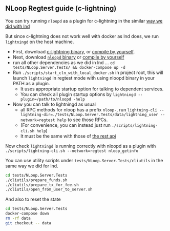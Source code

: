 ## NLoop Regtest guide (c-lightning)

You can try running `nloopd` as a plugin for c-lightning in the
similar [way we did with lnd](./lnd_regtest.md)

But since c-lightning does not work well with docker as lnd does, we run
`lightningd` on the host machine.

* First, download [c-lightning binary](https://github.com/ElementsProject/lightning/releases), or [compile by yourself](https://github.com/ElementsProject/lightning/blob/master/doc/INSTALL.md).
* Next, download [`nloopd` binary](https://github.com/bitbankinc/NLoop/releases/tag/v1.2.0.0-beta) or [compile by yourself](./compile.md)
* run all other dependencies as we did in lnd ... `cd tests/NLoop.Server.Tests/ && docker-compose up -d`
* Run `./scripts/start_cln_with_local_docker.sh` in project root, this will launch `lightningd` in regtest mode with using nloopd binary in your PATH as a plugin.
  * It uses appropriate startup option for talking to dependent services.
  * You can check all plugin startup options by
`lightningd --plugin=/path/to/nloopd -help`
* Now you can talk to lightningd as usual
  * all RPC methods for nloop has a prefix `nloop-`, run `lightning-cli --lightning-dir=./tests/NLoop.Server.Tests/data/lightning_user --network=regtest help` to see those RPCs.
  * (For convenience, you can instead just run `./scripts/lightning-cli.sh help`)
  * It must be the same with those of [the rest api](https://bitbankinc.github.io/NLoop/)


Now check `lightningd` is running correctly with nloopd as a plugin with
`./scripts/lightning-cli.sh --network=regtest nloop_getinfo`

You can use utility scripts under `tests/NLoop.Server.Tests/cliutils` in the same way we did for lnd.

```sh
cd tests/NLoop.Server.Tests
./cliutils/prepare_funds.sh
./cliutils/prepare_tx_for_fee.sh
./cliutils/open_from_user_to_server.sh
```

And also to reset the state 
```sh
cd tests/NLoop.Server.Tests
docker-compose down
rm -rf data
git checkout -- data
```